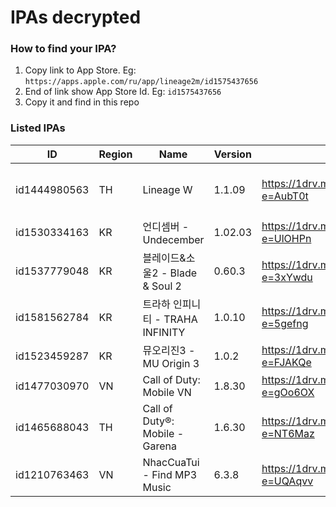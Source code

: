 # IPAs decrypted

### How to find your IPA?

1. Copy link to App Store. Eg: `https://apps.apple.com/ru/app/lineage2m/id1575437656`
2. End of link show App Store Id. Eg: `id1575437656`
3. Copy it and find in this repo

### Listed IPAs

| ID | Region | Name | Version | Link | Note |
| --- | --- | --- | --- | --- | --- |
| id1444980563 | TH | Lineage W | 1.1.09 | https://1drv.ms/u/s!AvHxFSkLWegaoIBNh18YMfrF2XtcUQ?e=AubT0t | This Global version can use in other region. Eg: KR, PH, SG... |
| id1530334163 | KR | 언디셈버 - Undecember | 1.02.03 | https://1drv.ms/u/s!AvHxFSkLWegaoIBIfLQekFU_6ug-Jw?e=UlOHPn | ENG/RU lang -> https://undecember.ml |
| id1537779048 | KR | 블레이드&소울2 - Blade & Soul 2 | 0.60.3 | https://1drv.ms/u/s!AvHxFSkLWegaoIBGQQ31yMWpV1NgAg?e=3xYwdu |  |
| id1581562784 | KR | 트라하 인피니티 - TRAHA INFINITY | 1.0.10 | https://1drv.ms/u/s!AvHxFSkLWegan_4CZNpdio2I-bLQzw?e=5gefng | This version is also available on macOS M1 |
| id1523459287 | KR | 뮤오리진3 - MU Origin 3 | 1.0.2 | https://1drv.ms/u/s!AvHxFSkLWegaoIBHr4RGr8MzworAWQ?e=FJAKQe |  |
| id1477030970 | VN | Call of Duty: Mobile VN | 1.8.30 | https://1drv.ms/u/s!AvHxFSkLWegaoIBPgDjszKxNoIvN_A?e=gOo6OX | VNG version |
| id1465688043 | TH | Call of Duty®: Mobile - Garena | 1.6.30 | https://1drv.ms/u/s!AvHxFSkLWegaoIBQySzPU5tS9XAlQw?e=NT6Maz | Use in SEA region. Exclude Vietnam |
| id1210763463 | VN | NhacCuaTui - Find MP3 Music | 6.3.8 | https://1drv.ms/u/s!AvHxFSkLWegaoIBRoALhxnbXnKw7uQ?e=UQAqvv | |
